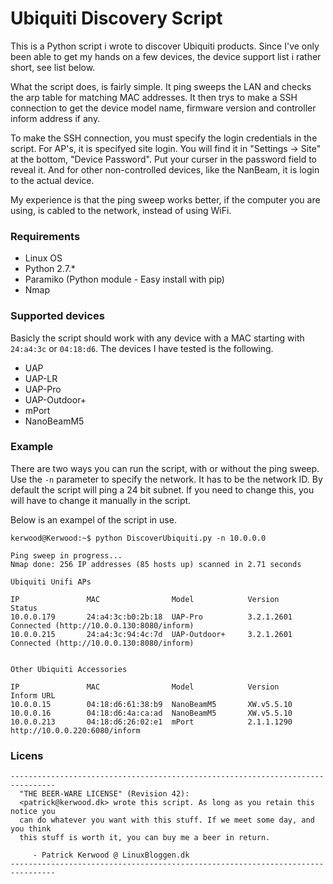 Ubiquiti Discovery Script
=========================

This is a Python script i wrote to discover Ubiquiti products. Since I've only been able to get my hands on a few devices, the device support list i rather short, see list below. 

What the script does, is fairly simple. It ping sweeps the LAN and checks the arp table for matching MAC addresses. It then trys to make a SSH connection to get the device model name, firmware version and controller inform address if any.

To make the SSH connection, you must specify the login credentials in the script. For AP's, it is specifyed site login. You will find it in "Settings -> Site" at the bottom, "Device Password". Put your curser in the password field to reveal it. And for other non-controlled devices, like the NanBeam, it is login to the actual device.

My experience is that the ping sweep works better, if the computer you are using, is cabled to the network, instead of using WiFi.

### Requirements
 - Linux OS
 - Python 2.7.*
 - Paramiko (Python module - Easy install with pip)
 - Nmap

### Supported devices
Basicly the script should work with any device with a MAC starting with `24:a4:3c` or `04:18:d6`.
The devices I have tested is the following.
 - UAP
 - UAP-LR
 - UAP-Pro
 - UAP-Outdoor+
 - mPort
 - NanoBeamM5

### Example

There are two ways you can run the script, with or without the ping sweep. Use the `-n` parameter to specify the network. It has to be the network ID. By default the script will ping a 24 bit subnet. If you need to change this, you will have to change it manually in the script.

Below is an exampel of the script in use.



```
kerwood@Kerwood:~$ python DiscoverUbiquiti.py -n 10.0.0.0

Ping sweep in progress...
Nmap done: 256 IP addresses (85 hosts up) scanned in 2.71 seconds

Ubiquiti Unifi APs

IP               MAC                Model            Version      Status                                       
10.0.0.179       24:a4:3c:b0:2b:18  UAP-Pro          3.2.1.2601   Connected (http://10.0.0.130:8080/inform)    
10.0.0.215       24:a4:3c:94:4c:7d  UAP-Outdoor+     3.2.1.2601   Connected (http://10.0.0.130:8080/inform)    


Other Ubiquiti Accessories

IP               MAC                Model            Version      Inform URL                                   
10.0.0.15        04:18:d6:61:38:b9  NanoBeamM5       XW.v5.5.10                                                
10.0.0.16        04:18:d6:4a:ca:ad  NanoBeamM5       XW.v5.5.10                                                
10.0.0.213       04:18:d6:26:02:e1  mPort            2.1.1.1290   http://10.0.0.220:6080/inform
```

### Licens
```
--------------------------------------------------------------------------------
  "THE BEER-WARE LICENSE" (Revision 42):
  <patrick@kerwood.dk> wrote this script. As long as you retain this notice you
  can do whatever you want with this stuff. If we meet some day, and you think
  this stuff is worth it, you can buy me a beer in return. 
  
     - Patrick Kerwood @ LinuxBloggen.dk
--------------------------------------------------------------------------------
```
